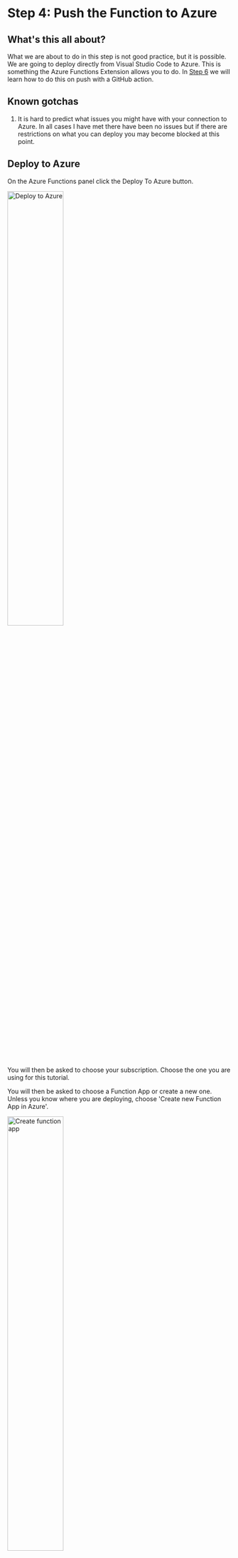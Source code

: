 # Step 4: Push the Function to Azure

## What's this all about?
What we are about to do in this step is not good practice, but it is possible. We are going to deploy directly from Visual Studio Code to Azure. This is something the Azure Functions Extension allows you to do. In [Step 6](https://github.com/TheRealCodeBeard/ServerlessTwitterBot/blob/master/STEP6.md) we will learn how to do this on push with a GitHub action.

## Known gotchas

1. It is hard to predict what issues you might have with your connection to Azure. In all cases I have met there have been no issues but if there are restrictions on what you can deploy you may become blocked at this point. 

## Deploy to Azure

On the Azure Functions panel click the Deploy To Azure button.

<img src="https://github.com/TheRealCodeBeard/ServerlessTwitterBot/blob/master/screengrabs/10_0_deploy_to_azure.JPG" alt="Deploy to Azure" width="50%">

You will then be asked to choose your subscription. Choose the one you are using for this tutorial.

You will then be asked to choose a Function App or create a new one. Unless you know where you are deploying, choose 'Create new Function App in Azure'.

<img src="https://github.com/TheRealCodeBeard/ServerlessTwitterBot/blob/master/screengrabs/10_3_choose_or_create_function_app.JPG" alt="Create function app" width="50%">

You will be prompted to give it a unique name. This name will also be used to create a resource group and other resources related to the function app. If the name is long (like the one I show here) it will be truncated. So make sure you don't use a word with rude truncation possibilities!

<img src="https://github.com/TheRealCodeBeard/ServerlessTwitterBot/blob/master/screengrabs/10_5_give_it_a_unique_name.JPG" alt="Name it" width="50%">

Choose Node.js version 10.x

<img src="https://github.com/TheRealCodeBeard/ServerlessTwitterBot/blob/master/screengrabs/10_6_node_version_10.JPG" alt="Version it" width="50%">

Choose a region

<img src="https://github.com/TheRealCodeBeard/ServerlessTwitterBot/blob/master/screengrabs/10_7_region.JPG" alt="Version it" width="50%">

The extension will set up all the stuff and tell you when it's done.

<img src="https://github.com/TheRealCodeBeard/ServerlessTwitterBot/blob/master/screengrabs/10_9_finished.JPG" alt="Version it" width="50%">

## What gets created on Azure?

If you log into the [Azure Portal](https://portal.azure.com) and you select your resource groups list <img src="https://github.com/TheRealCodeBeard/ServerlessTwitterBot/blob/master/screengrabs/azure_resource_groups.JPG" alt="Version it" width="50"> you will find one with a similar name to your Function App. You will see in the screen grab below that mine is called 'nonsensegeneratorfunctio' it has been made all lower case and truncated in length.

<img src="https://github.com/TheRealCodeBeard/ServerlessTwitterBot/blob/master/screengrabs/11_1_what_is_in_azure_rg.JPG" alt="Version it" width="75%">

You should see a list similar to the above in your resource group. An instance of Application Insights and a Storage account with a similar name to the resource group. An App Service containing your Function App and an App Service Plan related to the region you picked. 

For this tutorial you will only need to worry about the App Service containing your Function App. So go ahead and click on this now.

<img src="https://github.com/TheRealCodeBeard/ServerlessTwitterBot/blob/master/screengrabs/11_2_function_app.JPG" alt="Version it" width="75%">

It should look something like this. In the Overview pannel you will see various control buttons, a status (that should be 'Running') some subscription and resource group details and the URL. This URL is important for two reasons. 

- Firstly it is why you needed to choose a globally unique name. If you visit this URL you will see a message relating to your Function App being up and running. 

- Secondly the sub domain name is the 'official' name of your function app. You will need this for creating the GitHub Action YAML workflow file later. So it's good to know where this is.

On the left hand pannel, expand the Function App and list of functions and click on the name of your actual Function you will see the boiler plate code. 

<img src="https://github.com/TheRealCodeBeard/ServerlessTwitterBot/blob/master/screengrabs/11_2_function_app_expand.jpg" alt="Version it" width="30%">

You will also see a message that tells you your app is read only.

<img src="https://github.com/TheRealCodeBeard/ServerlessTwitterBot/blob/master/screengrabs/11_2_function_app_readonly.JPG" alt="Version it" width="100%">

This is due to the method of release we have used. We have released from Visual Studio Code. It is possible to write the Function directly in the Azure Portal. I wouldn't recomend this for anything other than testing or noodling about.

Click the Get function URL button that is next to the Run button on the code page.

<img src="https://github.com/TheRealCodeBeard/ServerlessTwitterBot/blob/master/screengrabs/11_2_function_app_url_button.JPG" alt="Version it" width="50%">

<img src="https://github.com/TheRealCodeBeard/ServerlessTwitterBot/blob/master/screengrabs/11_2_function_app_url.JPG" alt="Version it" width="50%">

This gives you a choice of key (leave this as 'default (Function Key)' for now) and the URL. The box is small so you can't see the full extent of the URL here. It includes the authorisation key in a url parameter called 'code'. Click the copy button and open a new tab in your browser.

